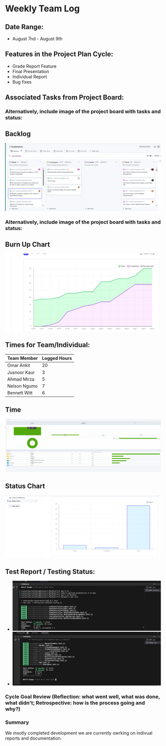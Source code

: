 # Weekly Team Log

## Date Range:

- August 7nd - August 9th

## Features in the Project Plan Cycle:

- Grade Report Feature
- Final Presentation
- Individual Report
- Bug fixes

## Associated Tasks from Project Board:



### Alternatively, include image of the project board with tasks and status:

## Backlog
![Backlog](../Backlog/Log21.png)

### Alternatively, include image of the project board with tasks and status:


## Burn Up Chart
![BurnUpChart](../BurnUpCharts/BurnUpChart21.png)


## Times for Team/Individual:

| Team Member | Logged Hours |
| ----------- | ------------ |
| Omar Ankit      | 20     |
| Jusnoor Kaur      | 3    |
| Ahmad Mirza      | 5    |
| Nelson Ngumo      | 7    |
| Bennett Witt     | 6    |

## Time
![Clockify](../Clockify/Time21.png)

## Status Chart
![Status](../Status/Status21.png)


## Test Report / Testing Status:

- ![docs/weekly logs/Tests/[Tests]](../Tests/BackendTestJul17.jpg)
- ![docs/weekly logs/Tests/[Tests]](../Tests/FrontendTestJul17.jpg)

### Cycle Goal Review (Reflection: what went well, what was done, what didn't; Retrospective: how is the process going and why?)

### Summary
We msotly completed development we are currently owrking on indivual reports and documentation.
